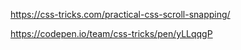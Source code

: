 https://css-tricks.com/practical-css-scroll-snapping/

https://codepen.io/team/css-tricks/pen/yLLqqgP